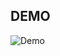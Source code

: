 ## DEMO
![Demo](https://github.com/NguyenThanhNhut13/Moblie-device-programming/blob/main/Lab06/bai01/evidences/videoMinhChung.gif)